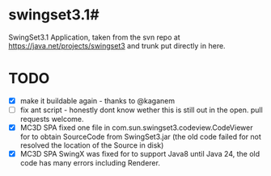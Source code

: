 # swingset3.1#

SwingSet3.1 Application, taken from the svn repo at https://java.net/projects/swingset3 and trunk put directly in here.


# TODO #

 - [x] make it buildable again - thanks to @kaganem
 - [ ] fix ant script - honestly dont know wether this is still out in the open. pull requests welcome.
 - [X] MC3D SPA fixed one file in com.sun.swingset3.codeview.CodeViewer for to obtain SourceCode from SwingSet3.jar (the old code failed for not resolved the location of the Source in disk)
 - [X]  MC3D SPA SwingX was fixed for to support Java8 until Java 24, the old code has many errors including Renderer.
